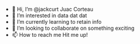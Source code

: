 - 👋 Hi, I’m @jackcurt Juac Corteau 
- 👀 I’m interested in data dat dat
- 🌱 I’m currently learning to retain info
- 💞️ I’m looking to collaborate on something exciting
- 📫 How to reach me Hit me up!

<!---
jackcurt/jackcurt is a ✨ special ✨ repository because its `README.md` (this file) appears on your GitHub profile.
You can click the Preview link to take a look at your changes.
--->
